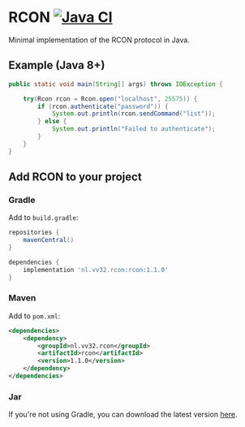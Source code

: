 # RCON [![Java CI](https://github.com/jobfeikens/rcon/actions/workflows/workflow.yml/badge.svg)](https://github.com/jobfeikens/rcon/actions/workflows/workflow.yml)

Minimal implementation of the RCON protocol in Java.

## Example (Java 8+)
```java
public static void main(String[] args) throws IOException {

    try(Rcon rcon = Rcon.open("localhost", 25575)) {
        if (rcon.authenticate("password")) {
            System.out.println(rcon.sendCommand("list"));
        } else {
            System.out.println("Failed to authenticate");
        }
    }
}
```

## Add RCON to your project

### Gradle
Add to `build.gradle`:
```gradle
repositories {
    mavenCentral()
}

dependencies {
    implementation 'nl.vv32.rcon:rcon:1.1.0'
}
```

### Maven
Add to `pom.xml`:
```xml
<dependencies>
    <dependency>
        <groupId>nl.vv32.rcon</groupId>
        <artifactId>rcon</artifactId>
        <version>1.1.0</version>
    </dependency>
</dependencies>
```

### Jar
If you're not using Gradle, you can download the latest version [here](https://github.com/jobfeikens/rcon/releases).
